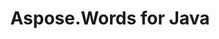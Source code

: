 ﻿---
title: Aspose.Words for Java
description: "Aspose.Words for Java Release Notes – learn about the latest updates and fixes."
type: docs
weight: 10
url: /java/aspose-words-for-java/
---


